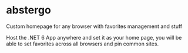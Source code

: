 # abstergo
Custom homepage for any browser with favorites management and stuff

Host the .NET 6 App anywhere and set it as your home page, you will be able to set favorites across all browsers and pin common sites.
